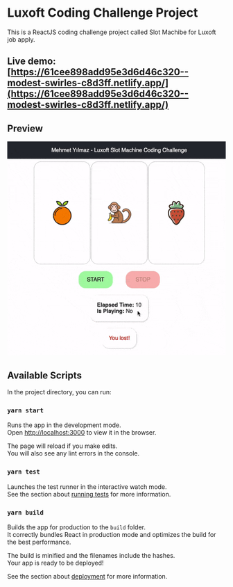 # Luxoft Coding Challenge Project

This is a ReactJS coding challenge project called Slot Machibe for Luxoft job apply.

## Live demo: [https://61cee898add95e3d6d46c320--modest-swirles-c8d3ff.netlify.app/](https://61cee898add95e3d6d46c320--modest-swirles-c8d3ff.netlify.app/)

## Preview

![preview](.github/preview.gif)


## Available Scripts

In the project directory, you can run:

### `yarn start`

Runs the app in the development mode.\
Open [http://localhost:3000](http://localhost:3000) to view it in the browser.

The page will reload if you make edits.\
You will also see any lint errors in the console.

### `yarn test`

Launches the test runner in the interactive watch mode.\
See the section about [running tests](https://facebook.github.io/create-react-app/docs/running-tests) for more information.

### `yarn build`

Builds the app for production to the `build` folder.\
It correctly bundles React in production mode and optimizes the build for the best performance.

The build is minified and the filenames include the hashes.\
Your app is ready to be deployed!

See the section about [deployment](https://facebook.github.io/create-react-app/docs/deployment) for more information.
